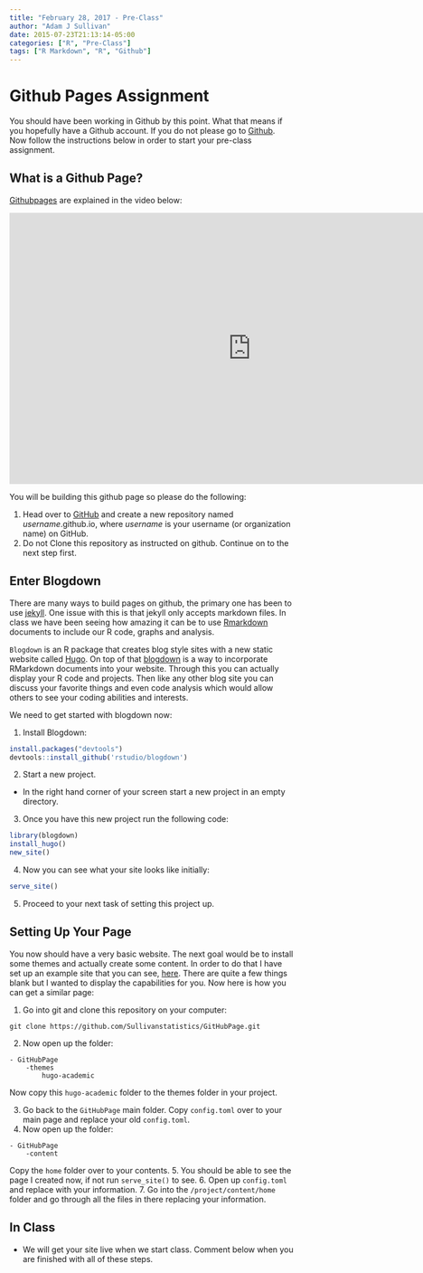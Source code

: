 ```yaml
---
title: "February 28, 2017 - Pre-Class"
author: "Adam J Sullivan"
date: 2015-07-23T21:13:14-05:00
categories: ["R", "Pre-Class"]
tags: ["R Markdown", "R", "Github"]
---
```





# Github Pages Assignment


You should have been working in Github by this point. What that means if you hopefully have a Github account. If you do not please go to [Github](https://github.com/join). Now follow the instructions below in order to start your pre-class assignment. 


## What is a Github Page?

[Githubpages](https://pages.github.com/) are explained in the video below:



<iframe width="853" height="480" src="https://www.youtube.com/embed/2MsN8gpT6jY" frameborder="0" allowfullscreen></iframe>


You will be building this github page so please do the following:


1. Head over to [GitHub](www.github.com) and create a new repository named *username*.github.io, where *username* is your username (or organization name) on GitHub.
2. Do not Clone this repository as instructed on github. Continue on to the next step first.


## Enter Blogdown

There are many ways to build pages on github, the primary one has been to use [jekyll](https://help.github.com/articles/about-github-pages-and-jekyll/). One issue with this is that jekyll only accepts markdown files. In class we have been seeing how amazing it can be to use [Rmarkdown](http://rmarkdown.rstudio.com) documents to include our R code, graphs and analysis. 

`Blogdown` is an R package that creates blog style sites with a new static website called [Hugo](https://gohugo.io/). On top of that [blogdown](https://github.com/rstudio/blogdown) is a way to incorporate RMarkdown documents into your website. Through this you can actually display your R code and projects. Then like any other blog site you can discuss your favorite things and even code analysis which would allow others to see your coding abilities and interests. 


We need to get started with blogdown now:

1. Install Blogdown:


```r
install.packages("devtools")
devtools::install_github('rstudio/blogdown')
```

2. Start a new project.
  - In the right hand corner of your screen start a new project in an empty directory. 

3.  Once you have this new project run the following code:


```r
library(blogdown)
install_hugo()
new_site()
```

4. Now you can see what your site looks like initially:


```r
serve_site()
```

5. Proceed to your next task of setting this project up. 




## Setting Up Your Page


You now should have a very basic website. The next goal would be to install some themes and actually create some content. In order to do that I have set up an example site that you can see, [here](https://www.sullivanstatistics.com/). There are quite a few things blank but I wanted to display the capabilities for you. Now here is how you can get a similar page:


1. Go into git and clone this repository on your computer:
```
git clone https://github.com/Sullivanstatistics/GitHubPage.git
```
2. Now open up the folder:
```
- GitHubPage
    -themes
        hugo-academic
```
Now copy this `hugo-academic`  folder to the themes folder in your project. 

3. Go back to the `GitHubPage` main folder. Copy `config.toml` over to your main page and replace your old `config.toml`.
4. Now open up the folder:
```
- GitHubPage
    -content
```
Copy the `home` folder over to your contents. 
5. You should be able to see the page I created now, if not run `serve_site()` to see. 
6. Open up `config.toml` and replace with your information. 
7. Go into the `/project/content/home` folder and go through all the files in there replacing your information. 



## In Class

- We will get your site live when we start class. Comment below when you are finished with all of these steps. 

